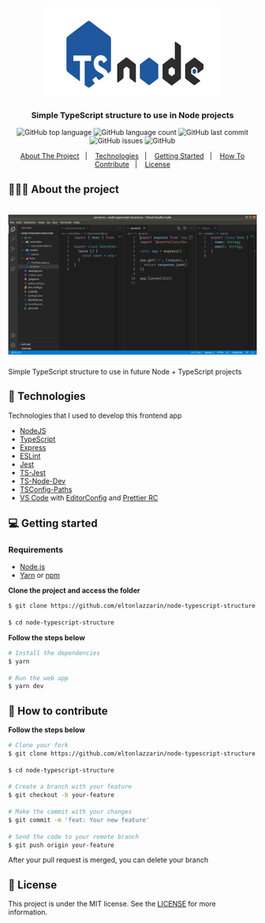 <h1 align="center">
	<img alt="Project Logo" src="https://github.com/eltonlazzarin/node-typescript-structure/blob/master/screenshots/tsnodejs.png" height="180px" width="350px" />
</h1>

<h3 align="center">
  Simple TypeScript structure to use in Node projects
</h3>

<p align="center"></p>

<p align="center">
  <img alt="GitHub top language" src="https://img.shields.io/github/languages/top/eltonlazzarin/node-typescript-structure">

  <img alt="GitHub language count" src="https://img.shields.io/github/languages/count/eltonlazzarin/node-typescript-structure">

  <img alt="GitHub last commit" src="https://img.shields.io/github/last-commit/eltonlazzarin/node-typescript-structure">

  <img alt="GitHub issues" src="https://img.shields.io/github/issues/eltonlazzarin/node-typescript-structure">

  <img alt="GitHub" src="https://img.shields.io/github/license/eltonlazzarin/node-typescript-structure">
</p>

<p align="center">
  <a href="#-about-the-project">About The Project</a>&nbsp;&nbsp;&nbsp;|&nbsp;&nbsp;&nbsp;
  <a href="#-technologies">Technologies</a>&nbsp;&nbsp;&nbsp;|&nbsp;&nbsp;&nbsp;
  <a href="#-getting-started">Getting Started</a>&nbsp;&nbsp;&nbsp;|&nbsp;&nbsp;&nbsp;
  <a href="#-how-to-contribute">How To Contribute</a>&nbsp;&nbsp;&nbsp;|&nbsp;&nbsp;&nbsp;
  <a href="#-license">License</a>
</p>

## 👨🏻‍💻 About the project

<h1 align="center">
	<img alt="VSCode Project Codes" src="https://github.com/eltonlazzarin/node-typescript-structure/blob/master/screenshots/vscode.png" />
</h1>

<p>Simple TypeScript structure to use in future Node + TypeScript projects</p>

## 🚀 Technologies

Technologies that I used to develop this frontend app

- [NodeJS](https://nodejs.org/en)
- [TypeScript](https://www.typescriptlang.org)
- [Express](https://github.com/expressjs/express)
- [ESLint](https://eslint.org/docs/user-guide/getting-started)
- [Jest](https://jestjs.io/docs/en/getting-started.html)
- [TS-Jest](https://github.com/kulshekhar/ts-jest)
- [TS-Node-Dev](https://github.com/whitecolor/ts-node-dev)
- [TSConfig-Paths](https://www.typescriptlang.org/docs/handbook/module-resolution.html)
- [VS Code](https://code.visualstudio.com) with [EditorConfig](https://marketplace.visualstudio.com/items?itemName=EditorConfig.EditorConfig) and [Prettier RC](https://github.com/prettier/prettier)

## 💻 Getting started

### Requirements

- [Node.js](https://nodejs.org/en/)
- [Yarn](https://classic.yarnpkg.com/) or [npm](https://www.npmjs.com/)

**Clone the project and access the folder**

```bash
$ git clone https://github.com/eltonlazzarin/node-typescript-structure.git

$ cd node-typescript-structure
```

**Follow the steps below**

```bash
# Install the dependencies
$ yarn

# Run the web app
$ yarn dev
```

## 🤔 How to contribute

**Follow the steps below**

```bash
# Clone your fork
$ git clone https://github.com/eltonlazzarin/node-typescript-structure.git

$ cd node-typescript-structure

# Create a branch with your feature
$ git checkout -b your-feature

# Make the commit with your changes
$ git commit -m 'feat: Your new feature'

# Send the code to your remote branch
$ git push origin your-feature
```

After your pull request is merged, you can delete your branch

## 📝 License

This project is under the MIT license. See the [LICENSE](https://github.com/eltonlazzarin/node-typescript-structure/blob/master/LICENSE) for more information.
